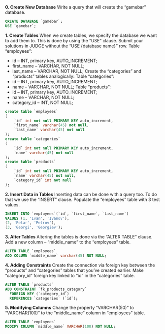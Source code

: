 
**0. Create New Database**
Write a query that will create the “gamebar” database.

``` SQL
CREATE DATABASE `gamebar`;
USE `gamebar`;
```

**1. Create Tables**
When we create tables, we specify the database we want to add them to. This is done by using the “USE”
clause.
Submit your solutions in JUDGE without the “USE {database name}” row.
Table “employees”:
* id – INT, primary key, AUTO_INCREMENT;
* first_name – VARCHAR, NOT NULL;
* last_name – VARCHAR, NOT NULL;
Create the “categories” and “products” tables analogically:
Table “categories”:
* id – INT, primary key, AUTO_INCREMENT;
* name – VARCHAR, NOT NULL;
Table “products”:
* id – INT, primary key, AUTO_INCREMENT;
* name – VARCHAR, NOT NULL;
* category_id – INT, NOT NULL;

``` SQL
create table `employees`
(
	`id` int not null PRIMARY KEY auto_increment,
    `first_name` varchar(45) not null,
    `last_name` varchar(45) not null
);
create table `categories`
(
	`id` int not null PRIMARY KEY auto_increment,
    `name` varchar(45) not null
);
create table `products`
(
	`id` int not null PRIMARY KEY auto_increment,
    `name` varchar(45) not null,
    `category_id` int not null
);
```


**2. Insert Data in Tables**
Inserting data can be done with a query too. To do that we use the “INSERT” clause. Populate the
“employees” table with 3 test values.

``` SQL
INSERT INTO `employees`(`id`, `first_name`, `last_name`)
VALUES (1, 'Ivan', 'Ivanov'),
(2, 'Petar', 'Petrov'),
(3, 'Georgi', 'Georgiev');
```

**3. Alter Tables**
Altering the tables is done via the “ALTER TABLE” clause. Add a new column – “middle_name” to the
“employees” table.

``` SQL
ALTER TABLE `employees`
ADD COLUMN `middle_name` varchar(45) NOT NULL;
```

**4. Adding Constraints**
Create the connection via foreign key between the “products” and “categories” tables that you’ve created
earlier. Make “category_id” foreign key linked to “id” in the “categories” table.

``` SQL
ALTER TABLE `products` 
ADD CONSTRAINT `fk_products_category`
  FOREIGN KEY (`category_id`)
  REFERENCES `categories` (`id`);
```

**5. Modifying Columns**
Change the property “VARCHAR(50)” to “VARCHAR(100)” to the “middle_name” column in “employees”
table.

``` SQL
ALTER TABLE `employees` 
MODIFY COLUMN `middle_name` VARCHAR(100) NOT NULL;
```